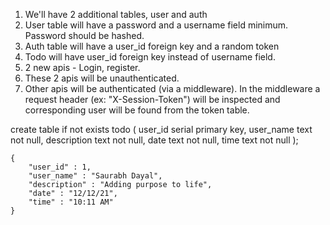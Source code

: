 1. We'll have 2 additional tables, user and auth
2. User table will have a password and a username field minimum. Password should be hashed.
3. Auth table will have a user_id foreign key and a random token
4. Todo will have user_id foreign key instead of username field.
5. 2 new apis - Login, register.
6. These 2 apis will be unauthenticated.
7. Other apis will be authenticated (via a middleware). In the middleware a request header (ex: "X-Session-Token") will be inspected and corresponding user will be found from the token table.


create table if not exists todo
(
    user_id serial primary key,
    user_name text not null,
    description text not null,
    date text not null,
    time text not null
);


    {
        "user_id" : 1,
        "user_name" : "Saurabh Dayal",
        "description" : "Adding purpose to life",
        "date" : "12/12/21",
        "time" : "10:11 AM"
    }